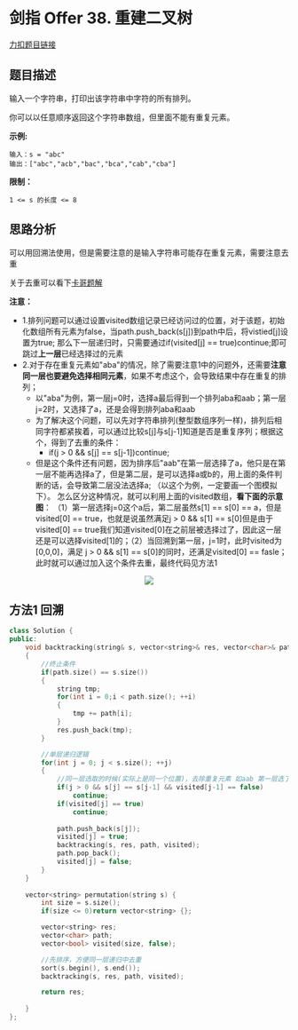 # 剑指 Offer 38. 重建二叉树

[力扣题目链接](https://leetcode-cn.com/problems/zi-fu-chuan-de-pai-lie-lcof/)    

## 题目描述  


输入一个字符串，打印出该字符串中字符的所有排列。  

你可以以任意顺序返回这个字符串数组，但里面不能有重复元素。  

**示例:**

    输入：s = "abc"
    输出：["abc","acb","bac","bca","cab","cba"]

**限制：**

    1 <= s 的长度 <= 8


## 思路分析  

可以用回溯法使用，但是需要注意的是输入字符串可能存在重复元素，需要注意去重  

关于去重可以看下[卡哥题解](https://leetcode-cn.com/problems/zi-fu-chuan-de-pai-lie-lcof/solution/dai-ma-sui-xiang-lu-jian-zhi-offer-38-zi-gwt6/)  


**注意：**  
* 1.排列问题可以通过设置visited数组记录已经访问过的位置，对于该题，初始化数组所有元素为false，当path.push_back(s[j])到path中后，将vistied[j]设置为true;  那么下一层递归时，只需要通过if(visited[j] == true)continue;即可跳过**上一层**已经选择过的元素
* 2.对于存在重复元素如"aba"的情况，除了需要注意1中的问题外，还需要**注意同一层也要避免选择相同元素**，如果不考虑这个，会导致结果中存在重复的排列；
    * 以"aba"为例，第一层j=0时，选择a最后得到一个排列aba和aab；第一层j=2时，又选择了a，还是会得到排列aba和aab  
    * 为了解决这个问题，可以先对字符串排列(整型数组序列一样)，排列后相同字符都紧挨着，可以通过比较s[j]与s[j-1]知道是否是重复序列；根据这个，得到了去重的条件：
        * if(j > 0 && s[j] == s[j-1])continue;  
    * 但是这个条件还有问题，因为排序后"aab"在第一层选择了a，他只是在第一层不能再选择a了，但是第二层，是可以选择a或b的，用上面的条件判断的话，会导致第二层没法选择a; （以这个为例，一定要画一个图模拟下）。 怎么区分这种情况，就可以利用上面的visited数组，**看下面的示意图**： （1）第一层选择j=0这个a后，第二层虽然s[1] == s[0] == a，但是visited[0] == true，也就是说虽然满足j > 0 && s[1] == s[0]但是由于visited[0] == true我们知道visited[0]在之前层被选择过了，因此这一层还是可以选择visited[1]的；（2）当回溯到第一层，j=1时，此时visited为[0,0,0]，满足 j > 0 && s[1] == s[0]的同时，还满足visited[0] == fasle；此时就可以通过加入这个条件去重，最终代码见方法1


<p align="center"><img src="https://user-images.githubusercontent.com/58176267/147038424-6bb553db-6909-4c31-a411-9d6d3dc68c55.png"></p>  


## 方法1 回溯  

```cpp
class Solution {
public:
    void backtracking(string& s, vector<string>& res, vector<char>& path, vector<bool>& visited)
    {
        //终止条件
        if(path.size() == s.size())
        {
            string tmp;
            for(int i = 0;i < path.size(); ++i)
            {
                tmp += path[i];
            }
            res.push_back(tmp);
        }

        //单层递归逻辑
        for(int j = 0; j < s.size(); ++j)
        {
            //同一层选取的时候(实际上是同一个位置)，去除重复元素 如aab 第一层选了b 第二层j=1时选择a 第三层选择a是一个排列，第二层j=2时s[j]==s[j-1],就不能再用了
            if(j > 0 && s[j] == s[j-1] && visited[j-1] == false)
                continue;  
            if(visited[j] == true)
                continue;
            
            path.push_back(s[j]);
            visited[j] = true;
            backtracking(s, res, path, visited);
            path.pop_back();
            visited[j] = false;
        }
    }
    
    vector<string> permutation(string s) {
        int size = s.size();
        if(size <= 0)return vector<string> {};

        vector<string> res;
        vector<char> path;
        vector<bool> visited(size, false);

        //先排序，方便同一层递归中去重
        sort(s.begin(), s.end());
        backtracking(s, res, path, visited);

        return res;
    
    }
};
```
